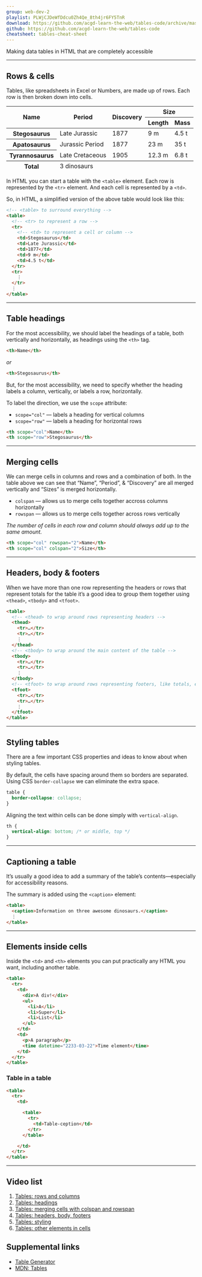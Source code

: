 ```yaml
---
group: web-dev-2
playlist: PLWjCJDeWfDdcu0Zh4Qe_8th4jr6FY5TnR
download: https://github.com/acgd-learn-the-web/tables-code/archive/master.zip
github: https://github.com/acgd-learn-the-web/tables-code
cheatsheet: tables-cheat-sheet
---
```


Making data tables in HTML that are completely accessible

---

## Rows & cells

Tables, like spreadsheets in Excel or Numbers, are made up of rows. Each row is then broken down into cells.

<table>

  <thead>
    <tr>
      <th scope="col" rowspan="2">Name</th>
      <th scope="col" rowspan="2">Period</th>
      <th scope="col" rowspan="2">Discovery</th>
      <th class="size-heading" scope="col" colspan="2">Size</th>
    </tr>
    <tr>
      <th scope="col">Length</th>
      <th scope="col">Mass</th>
    </tr>
  </thead>

  <tbody>
    <tr>
      <th scope="row">Stegosaurus</th>
      <td>Late Jurassic</td>
      <td>1877</td>
      <td>9 m</td>
      <td>4.5 t</td>
    </tr>
    <tr>
      <th scope="row">Apatosaurus</th>
      <td>Jurassic Period</td>
      <td>1877</td>
      <td>23 m</td>
      <td>35 t</td>
    </tr>
    <tr>
      <th scope="row">Tyrannosaurus</th>
      <td>Late Cretaceous</td>
      <td>1905</td>
      <td>12.3 m</td>
      <td>6.8 t</td>
    </tr>
  </tbody>

  <tfoot>
    <tr>
      <th scope="row">Total</th>
      <td colspan="4">3 dinosaurs</td>
    </tr>
  </tfoot>

</table>

In HTML you can start a table with the `<table>` element. Each row is represented by the `<tr>` element. And each cell is represented by a `<td>`.

So, in HTML, a simplified version of the above table would look like this:

```html
<!-- <table> to surround everything -->
<table>
  <!-- <tr> to represent a row -->
  <tr>
    <!-- <td> to represent a cell or column -->
    <td>Stegosaurus</td>
    <td>Late Jurassic</td>
    <td>1877</td>
    <td>9 m</td>
    <td>4.5 t</td>
  </tr>
  <tr>
    ⋮
  </tr>
  ⋮
</table>
```

---

## Table headings

For the most accessibility, we should label the headings of a table, both vertically and horizontally, as headings using the `<th>` tag.

```html
<th>Name</th>
```

*or*

```html
<th>Stegosaurus</th>
```

But, for the most accessibility, we need to specify whether the heading labels a column, vertically, or labels a row, horizontally.

To label the direction, we use the `scope` attribute:

- `scope="col"` — labels a heading for vertical columns
- `scope="row"` — labels a heading for horizontal rows


```html
<th scope="col">Name</th>
<th scope="row">Stegosaurus</th>
```

---

## Merging cells

We can merge cells in columns and rows and a combination of both. In the table above we can see that “Name”, “Period”, & “Discovery” are all merged vertically and “Sizes” is merged horizontally.

- `colspan` — allows us to merge cells together accross columns horizontally
- `rowspan` — allows us to merge cells together across rows vertically

*The number of cells in each row and column should always add up to the same amount.*

```html
<th scope="col" rowspan="2">Name</th>
<th scope="col" colspan="2">Size</th>
```

---

## Headers, body & footers

When we have more than one row representing the headers or rows that represent totals for the table it’s a good idea to group them together using `<thead>`, `<tbody>` and `<tfoot>`.

```html
<table>
  <!-- <thead> to wrap around rows representing headers -->
  <thead>
    <tr>…</tr>
    <tr>…</tr>
    ⋮
  </thead>
  <!-- <tbody> to wrap around the main content of the table -->
  <tbody>
    <tr>…</tr>
    <tr>…</tr>
    ⋮
  </tbody>
  <!-- <tfoot> to wrap around rows representing footers, like totals, etc. -->
  <tfoot>
    <tr>…</tr>
    <tr>…</tr>
    ⋮
  </tfoot>
</table>
```

---

## Styling tables

There are a few important CSS properties and ideas to know about when styling tables.

By default, the cells have spacing around them so borders are separated. Using CSS `border-collapse` we can eliminate the extra space.

```css
table {
  border-collapse: collapse;
}
```

Aligning the text within cells can be done simply with `vertical-align`.

```css
th {
  vertical-align: bottom; /* or middle, top */
}
```

---

## Captioning a table

It’s usually a good idea to add a summary of the table’s contents—especially for accessibility reasons.

The summary is added using the `<caption>` element:

```html
<table>
  <caption>Information on three awesome dinosaurs.</caption>
  ⋮
</table>
```

---

## Elements inside cells

Inside the `<td>` and `<th>` elements you can put practically any HTML you want, including another table.

```html
<table>
  <tr>
    <td>
      <div>A div!</div>
      <ul>
        <li>A</li>
        <li>Super</li>
        <li>List</li>
      </ul>
    </td>
    <td>
      <p>A paragraph</p>
      <time datetime="2233-03-22">Time element</time>
    </td>
  </tr>
</table>
```

### Table in a table

```html
<table>
  <tr>
    <td>

      <table>
        <tr>
          <td>Table-ception</td>
        </tr>
      </table>

    </td>
  </tr>
</table>
```

---

## Video list

1. [Tables: rows and columns](https://www.youtube.com/watch?v=XG_RicH7TLY&list=PLWjCJDeWfDdcu0Zh4Qe_8th4jr6FY5TnR&index=1)
2. [Tables: headings](https://www.youtube.com/watch?v=6PZAfgb2ApU&list=PLWjCJDeWfDdcu0Zh4Qe_8th4jr6FY5TnR&index=2)
3. [Tables: merging cells with colspan and rowspan](https://www.youtube.com/watch?v=6TaHiaYzvgc&list=PLWjCJDeWfDdcu0Zh4Qe_8th4jr6FY5TnR&index=3)
4. [Tables: headers, body, footers](https://www.youtube.com/watch?v=e7R3ljHNG8M&list=PLWjCJDeWfDdcu0Zh4Qe_8th4jr6FY5TnR&index=4)
5. [Tables: styling](https://www.youtube.com/watch?v=I-UhJyQ7oR4&list=PLWjCJDeWfDdcu0Zh4Qe_8th4jr6FY5TnR&index=5)
6. [Tables: other elements in cells](https://www.youtube.com/watch?v=4w-XTc93r8c&list=PLWjCJDeWfDdcu0Zh4Qe_8th4jr6FY5TnR&index=6)

## Supplemental links

- [Table Generator](http://www.tablesgenerator.com/html_tables)
- [MDN: Tables](https://developer.mozilla.org/en-US/docs/Web/HTML/Element/table)
